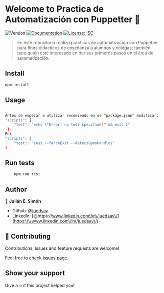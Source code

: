 # Welcome to Practica de Automatización con Puppetter 👋
![Version](https://img.shields.io/badge/version-1.0.0-blue.svg?cacheSeconds=2592000)
[![Documentation](https://img.shields.io/badge/documentation-yes-brightgreen.svg)](https://assorted-surprise-666.notion.site/Automatizaci-n-de-pruebas-con-Puppeteer-befb5e7fd6a94f7abe473a2454447304?pvs=4)
[![License: ISC](https://img.shields.io/badge/License-ISC-yellow.svg)](#)

> En éste repositorio realizo prácticas de automatización con Puppeteer para fines didacticos de enseñanza a alumnos y colegas; también para quién esté interesado en dar sus primeros pasos en el área de automatización.

## Install

```sh
npm install
```

## Usage

```sh

Antes de empezar a utilizar recomiendo en el “package.json” modificar:
"scripts": {
    "test": "echo \"Error: no test specified\" && exit 1"
 }
Por
"scripts": {
    "test": "jest --forceExit --detectOpenHandles"
}
```

## Run tests

```sh
    npm run test
```

## Author

👤 **Julián E. Simón**

* Github: [@juedsay](https://github.com/juedsay)
* LinkedIn: [@https:\/\/www.linkedin.com\/in\/juedsay\/](https:\/\/www.linkedin.com\/in\/juedsay\/)

## 🤝 Contributing

Contributions, issues and feature requests are welcome!

Feel free to check [issues page](https://github.com/juedsay/AutomatizacionConPuppetter/issues). 

## Show your support

Give a ⭐️ if this project helped you!
